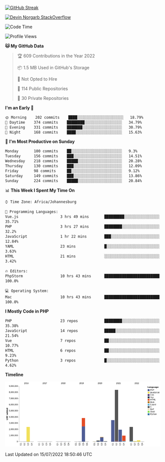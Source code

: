 
[![GitHub Streak](http://github-readme-streak-stats.herokuapp.com?user=DevinNorgarb&date_format=M%20j%5B%2C%20Y%5D)](https://git.io/streak-stats)


[![Devin Norgarb StackOverflow](https://github-readme-stackoverflow.vercel.app/?userID=4993755)](https://stackoverflow.com/users/4993755/devin-norgarb)

<!--START_SECTION:waka-->
![Code Time](http://img.shields.io/badge/Code%20Time-0%20secs-blue)

![Profile Views](http://img.shields.io/badge/Profile%20Views-3-blue)

**🐱 My GitHub Data** 

> 🏆 609 Contributions in the Year 2022
 > 
> 📦 1.5 MB Used in GitHub's Storage 
 > 
> 🚫 Not Opted to Hire
 > 
> 📜 114 Public Repositories 
 > 
> 🔑 30 Private Repositories  
 > 
**I'm an Early 🐤** 

```text
🌞 Morning    202 commits    ████░░░░░░░░░░░░░░░░░░░░░   18.79% 
🌆 Daytime    374 commits    ████████░░░░░░░░░░░░░░░░░   34.79% 
🌃 Evening    331 commits    ███████░░░░░░░░░░░░░░░░░░   30.79% 
🌙 Night      168 commits    ████░░░░░░░░░░░░░░░░░░░░░   15.63%

```
📅 **I'm Most Productive on Sunday** 

```text
Monday       100 commits    ██░░░░░░░░░░░░░░░░░░░░░░░   9.3% 
Tuesday      156 commits    ███░░░░░░░░░░░░░░░░░░░░░░   14.51% 
Wednesday    218 commits    █████░░░░░░░░░░░░░░░░░░░░   20.28% 
Thursday     130 commits    ███░░░░░░░░░░░░░░░░░░░░░░   12.09% 
Friday       98 commits     ██░░░░░░░░░░░░░░░░░░░░░░░   9.12% 
Saturday     149 commits    ███░░░░░░░░░░░░░░░░░░░░░░   13.86% 
Sunday       224 commits    █████░░░░░░░░░░░░░░░░░░░░   20.84%

```


📊 **This Week I Spent My Time On** 

```text
⌚︎ Time Zone: Africa/Johannesburg

💬 Programming Languages: 
Vue.js                   3 hrs 49 mins       █████████░░░░░░░░░░░░░░░░   35.71% 
PHP                      3 hrs 27 mins       ████████░░░░░░░░░░░░░░░░░   32.2% 
JavaScript               1 hr 22 mins        ███░░░░░░░░░░░░░░░░░░░░░░   12.84% 
YAML                     23 mins             █░░░░░░░░░░░░░░░░░░░░░░░░   3.63% 
HTML                     21 mins             ░░░░░░░░░░░░░░░░░░░░░░░░░   3.42%

🔥 Editors: 
PhpStorm                 10 hrs 43 mins      █████████████████████████   100.0%

💻 Operating System: 
Mac                      10 hrs 43 mins      █████████████████████████   100.0%

```

**I Mostly Code in PHP** 

```text
PHP                      23 repos            ████████░░░░░░░░░░░░░░░░░   35.38% 
JavaScript               14 repos            █████░░░░░░░░░░░░░░░░░░░░   21.54% 
Vue                      7 repos             ██░░░░░░░░░░░░░░░░░░░░░░░   10.77% 
HTML                     6 repos             ██░░░░░░░░░░░░░░░░░░░░░░░   9.23% 
Python                   3 repos             █░░░░░░░░░░░░░░░░░░░░░░░░   4.62%

```


**Timeline**

![Chart not found](https://raw.githubusercontent.com/DevinNorgarb/DevinNorgarb/main/charts/bar_graph.png) 


 Last Updated on 15/07/2022 18:50:46 UTC
<!--END_SECTION:waka-->

